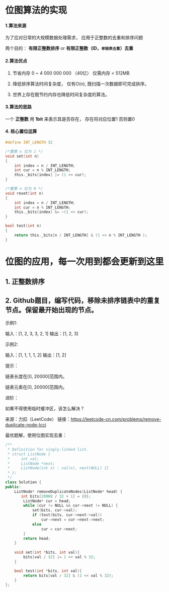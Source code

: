 # 位图算法的实现

#### 1.算法来源

   为了应对日常的大规模数据处理需求， 应用于正整数的去重和排序问题
   
   两个目的： **有限正整数排序** or **有限正整数（ID，`单链表去重`）去重**
   
   
#### 2.算法优点
 
   1. 节省内存 0 ~ 4 000 000 000 （40亿） 仅需内存 < 512MB
   
   2. 降低排序算法时间复杂度， 仅有O(n), 既扫描一次数据即可完成排序。
   
   3. 世界上存在既节约内存也降低时间复杂度的算法。

#### 3.算法的思路

   一个 **正整数** 用 **1bit** 来表示其是否存在， 存在将对应位置1 否则置0
   
#### 4. 核心置位运算

```c
#define INT_LENGTH 32

/*置第 n 位为 1 */
void set(int n)
{
    int index = n / INT_LENGTH;
    int cur = n % INT_LENGTH;
    this._bits[index] |= (1 << cur);
}

/*置第 n 位为 0 */
void reset(int n)
{
    int index = n / INT_LENGTH;
    int cur = n % INT_LENGTH;
    this._bits[index] &= ~(1 << cur);
}

bool test(int n)
{
    return this._bits[n / INT_LENGTH] & (1 << n % INT_LENGTH );
}
```

# 位图的应用，每一次用到都会更新到这里

## 1. 正整数排序

## 2. Github题目，编写代码，移除未排序链表中的重复节点。保留最开始出现的节点。

示例1:

 输入：[1, 2, 3, 3, 2, 1]
 输出：[1, 2, 3]
 
示例2:

 输入：[1, 1, 1, 1, 2]
 输出：[1, 2]
 
提示：

链表长度在[0, 20000]范围内。

链表元素在[0, 20000]范围内。

进阶：

如果不得使用临时缓冲区，该怎么解决？

来源：力扣（LeetCode）
链接：https://leetcode-cn.com/problems/remove-duplicate-node-lcci

最优题解，使用位图实现去重：
```c++
/**
 * Definition for singly-linked list.
 * struct ListNode {
 *     int val;
 *     ListNode *next;
 *     ListNode(int x) : val(x), next(NULL) {}
 * };
 */
class Solution {
public:
    ListNode* removeDuplicateNodes(ListNode* head) {
       int bits[20000 / 32 + 1] = {0};
        ListNode* cur = head;
        while (cur != NULL && cur->next != NULL) {
            set(bits, cur->val);
            if (test(bits, cur->next->val))
                cur->next = cur->next->next;
            else
                cur = cur->next;
        }
        return head;
    }
    
    void set(int *bits, int val){
        bits[val / 32] |= 1 << val % 32;
    }

    bool test(int *bits, int val){
        return bits[val / 32] & (1 << val % 32);
    }
};
```

